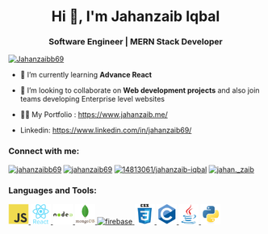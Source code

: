 <!-- ![logo](https://github.com/jahanzaib-iqbal/jahanzaib-iqbal/blob/main/banner.png) -->
<h1 align="center">Hi 👋, I'm Jahanzaib Iqbal</h1>
<h3 align="center">Software Engineer | MERN Stack Developer</h3>
<!-- https://github.com/abhisheknaiidu/abhisheknaiidu/raw/master/code.gif?raw=true -->
<!-- <img align="right" alt="Coding GIF" width="400" src ="https://github.com/abhisheknaiidu/abhisheknaiidu/raw/master/code.gif?raw=true"> -->
<!-- <p align="left"> <img src="https://komarev.com/ghpvc/?username=jahanzaib-iqbal&label=Profile%20views&color=0e75b6&style=flat" alt="jahanzaib-iqbal" /> </p>
 -->

<p align="left"> <a href="https://twitter.com/Jahanzaibb69" target="blank"><img src="https://img.shields.io/twitter/follow/Jahanzaibb69?logo=twitter&style=for-the-badge" alt="Jahanzaibb69" /></a> </p>

 
- 🌱 I’m currently learning **Advance React**

- 💞️ I’m looking to collaborate on **Web development projects** and also join teams developing Enterprise level websites

- 👨‍💻 My Portfolio : https://www.jahanzaib.me/


- Linkedin: https://www.linkedin.com/in/jahanzaib69/

<h3 align="left">Connect with me:</h3>
<p align="left">
<a href="https://twitter.com/jahanzaibb69" target="blank"><img align="center" src="https://raw.githubusercontent.com/rahuldkjain/github-profile-readme-generator/master/src/images/icons/Social/twitter.svg" alt="jahanzaibb69" height="30" width="40" /></a>
<a href="https://linkedin.com/in/jahanzaib69" target="blank"><img align="center" src="https://raw.githubusercontent.com/rahuldkjain/github-profile-readme-generator/master/src/images/icons/Social/linked-in-alt.svg" alt="jahanzaib69" height="30" width="40" /></a>
<a href="https://stackoverflow.com/users/14813061/jahanzaib-iqbal" target="blank"><img align="center" src="https://raw.githubusercontent.com/rahuldkjain/github-profile-readme-generator/master/src/images/icons/Social/stack-overflow.svg" alt="14813061/jahanzaib-iqbal" height="30" width="40" /></a>
<a href="https://instagram.com/jahan._zaib" target="blank"><img align="center" src="https://raw.githubusercontent.com/rahuldkjain/github-profile-readme-generator/master/src/images/icons/Social/instagram.svg" alt="jahan._zaib" height="30" width="40" /></a>

</p>

<h3 align="left">Languages and Tools:</h3>
<p align="left"> 

<a href="https://developer.mozilla.org/en-US/docs/Web/JavaScript" target="_blank" rel="noreferrer"> <img src="https://raw.githubusercontent.com/devicons/devicon/master/icons/javascript/javascript-original.svg" alt="javascript" width="40" height="40"/> </a> 
<a href="https://reactjs.org/" target="_blank" rel="noreferrer"> <img src="https://raw.githubusercontent.com/devicons/devicon/master/icons/react/react-original-wordmark.svg" alt="react" width="40" height="40"/> </a>
<a href="https://nodejs.org" target="_blank" rel="noreferrer"> <img src="https://raw.githubusercontent.com/devicons/devicon/master/icons/nodejs/nodejs-original-wordmark.svg" alt="nodejs" width="40" height="40"/> </a>
<a href="https://www.mongodb.com/" target="_blank" rel="noreferrer"> <img src="https://raw.githubusercontent.com/devicons/devicon/master/icons/mongodb/mongodb-original-wordmark.svg" alt="mongodb" width="40" height="40"/> </a>
<a href="https://firebase.google.com/" target="_blank" rel="noreferrer"> <img src="https://www.vectorlogo.zone/logos/firebase/firebase-icon.svg" alt="firebase" width="40" height="40"/> </a>
<a href="https://www.w3schools.com/css/" target="_blank" rel="noreferrer"> <img src="https://raw.githubusercontent.com/devicons/devicon/master/icons/css3/css3-original-wordmark.svg" alt="css3" width="40" height="40"/> </a>
<a href="https://www.cprogramming.com/" target="_blank" rel="noreferrer"> <img src="https://raw.githubusercontent.com/devicons/devicon/master/icons/c/c-original.svg" alt="c" width="40" height="40"/> </a> 
<a href="https://www.java.com" target="_blank" rel="noreferrer"> <img src="https://raw.githubusercontent.com/devicons/devicon/master/icons/java/java-original.svg" alt="java" width="40" height="40"/> </a>
<a href="https://www.python.org" target="_blank" rel="noreferrer"> <img src="https://raw.githubusercontent.com/devicons/devicon/master/icons/python/python-original.svg" alt="python" width="40" height="40"/> </a>

<!--
<h2><i>⚙️ GitHub Analytics</i></h2>

<p align="center">
<a href="https://github.com/jahanzaib-iqbal">
   <img height="180em" src="https://github-readme-stats.vercel.app/api?username=jahanzaib-iqbal&show_icons=true&theme=algolia&include_all_commits=true&count_private=true"/> 
  <img height="180em" src="https://github-readme-stats-eight-theta.vercel.app/api/top-langs/?username=jahanzaib-iqbal&layout=compact&langs_count=8&theme=algolia"/>
</a>
</p>
</p> -->
